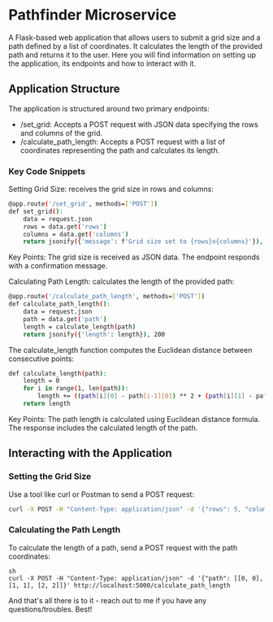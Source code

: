 # Pathfinder Microservice

A Flask-based web application that allows users to submit a grid size and a path defined by a list of coordinates. It calculates the length of the provided path and returns it to the user. Here you will find information on setting up the application, its endpoints and how to interact with it.


## Application Structure
The application is structured around two primary endpoints:

- /set_grid: Accepts a POST request with JSON data specifying the rows and columns of the grid.
- /calculate_path_length: Accepts a POST request with a list of coordinates representing the path and calculates its length.


### Key Code Snippets
Setting Grid Size: receives the grid size in rows and columns:

```sh
@app.route('/set_grid', methods=['POST'])
def set_grid():
    data = request.json
    rows = data.get('rows')
    columns = data.get('columns')
    return jsonify({'message': f'Grid size set to {rows}x{columns}'}), 200
```
Key Points:
The grid size is received as JSON data.
The endpoint responds with a confirmation message.

Calculating Path Length: calculates the length of the provided path:
```sh
@app.route('/calculate_path_length', methods=['POST'])
def calculate_path_length():
    data = request.json
    path = data.get('path')
    length = calculate_length(path)
    return jsonify({'length': length}), 200
```

The calculate_length function computes the Euclidean distance between consecutive points:
```sh
def calculate_length(path):
    length = 0
    for i in range(1, len(path)):
        length += ((path[i][0] - path[i-1][0]) ** 2 + (path[i][1] - path[i-1][1]) ** 2) ** 0.5
    return length
```

Key Points:
The path length is calculated using Euclidean distance formula.
The response includes the calculated length of the path.


## Interacting with the Application
### Setting the Grid Size
Use a tool like curl or Postman to send a POST request:

```sh
curl -X POST -H "Content-Type: application/json" -d '{"rows": 5, "columns": 5}' http://localhost:5000/set_grid
```

### Calculating the Path Length
To calculate the length of a path, send a POST request with the path coordinates:
```
sh
curl -X POST -H "Content-Type: application/json" -d '{"path": [[0, 0], [1, 1], [2, 2]]}' http://localhost:5000/calculate_path_length
```

And that's all there is to it - reach out to me if you have any questions/troubles. Best!

